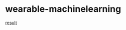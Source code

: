 # wearable-machinelearning

[result](https://keepcosmos.github.io/wearable-machinelearning/project.html)
